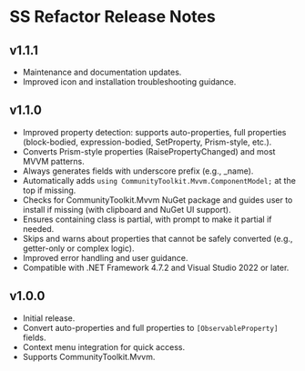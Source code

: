 # SS Refactor Release Notes

## v1.1.1
- Maintenance and documentation updates.
- Improved icon and installation troubleshooting guidance.

## v1.1.0
- Improved property detection: supports auto-properties, full properties (block-bodied, expression-bodied, SetProperty, Prism-style, etc.).
- Converts Prism-style properties (RaisePropertyChanged) and most MVVM patterns.
- Always generates fields with underscore prefix (e.g., _name).
- Automatically adds `using CommunityToolkit.Mvvm.ComponentModel;` at the top if missing.
- Checks for CommunityToolkit.Mvvm NuGet package and guides user to install if missing (with clipboard and NuGet UI support).
- Ensures containing class is partial, with prompt to make it partial if needed.
- Skips and warns about properties that cannot be safely converted (e.g., getter-only or complex logic).
- Improved error handling and user guidance.
- Compatible with .NET Framework 4.7.2 and Visual Studio 2022 or later.

## v1.0.0
- Initial release.
- Convert auto-properties and full properties to `[ObservableProperty]` fields.
- Context menu integration for quick access.
- Supports CommunityToolkit.Mvvm.
